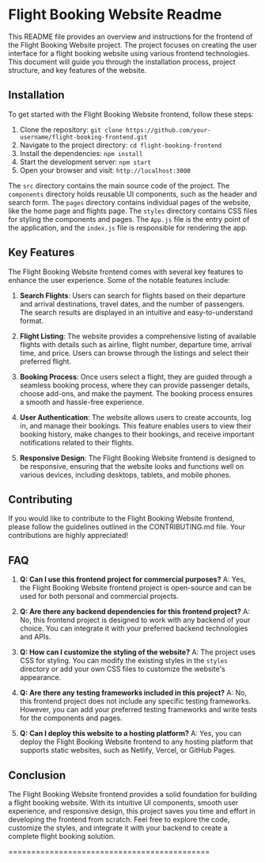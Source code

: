 # Flight Booking Website Readme

This README file provides an overview and instructions for the frontend of the Flight Booking Website project. The project focuses on creating the user interface for a flight booking website using various frontend technologies. This document will guide you through the installation process, project structure, and key features of the website.

## Installation

To get started with the Flight Booking Website frontend, follow these steps:

1. Clone the repository: `git clone https://github.com/your-username/flight-booking-frontend.git`
2. Navigate to the project directory: `cd flight-booking-frontend`
3. Install the dependencies: `npm install`
4. Start the development server: `npm start`
5. Open your browser and visit: `http://localhost:3000`


The `src` directory contains the main source code of the project. The `components` directory holds reusable UI components, such as the header and search form. The `pages` directory contains individual pages of the website, like the home page and flights page. The `styles` directory contains CSS files for styling the components and pages. The `App.js` file is the entry point of the application, and the `index.js` file is responsible for rendering the app.

## Key Features

The Flight Booking Website frontend comes with several key features to enhance the user experience. Some of the notable features include:

1. **Search Flights**: Users can search for flights based on their departure and arrival destinations, travel dates, and the number of passengers. The search results are displayed in an intuitive and easy-to-understand format.

2. **Flight Listing**: The website provides a comprehensive listing of available flights with details such as airline, flight number, departure time, arrival time, and price. Users can browse through the listings and select their preferred flight.

3. **Booking Process**: Once users select a flight, they are guided through a seamless booking process, where they can provide passenger details, choose add-ons, and make the payment. The booking process ensures a smooth and hassle-free experience.

4. **User Authentication**: The website allows users to create accounts, log in, and manage their bookings. This feature enables users to view their booking history, make changes to their bookings, and receive important notifications related to their flights.

5. **Responsive Design**: The Flight Booking Website frontend is designed to be responsive, ensuring that the website looks and functions well on various devices, including desktops, tablets, and mobile phones.

## Contributing

If you would like to contribute to the Flight Booking Website frontend, please follow the guidelines outlined in the CONTRIBUTING.md file. Your contributions are highly appreciated!

## FAQ

1. **Q: Can I use this frontend project for commercial purposes?**
   A: Yes, the Flight Booking Website frontend project is open-source and can be used for both personal and commercial projects.

2. **Q: Are there any backend dependencies for this frontend project?**
   A: No, this frontend project is designed to work with any backend of your choice. You can integrate it with your preferred backend technologies and APIs.

3. **Q: How can I customize the styling of the website?**
   A: The project uses CSS for styling. You can modify the existing styles in the `styles` directory or add your own CSS files to customize the website's appearance.

4. **Q: Are there any testing frameworks included in this project?**
   A: No, this frontend project does not include any specific testing frameworks. However, you can add your preferred testing frameworks and write tests for the components and pages.

5. **Q: Can I deploy this website to a hosting platform?**
   A: Yes, you can deploy the Flight Booking Website frontend to any hosting platform that supports static websites, such as Netlify, Vercel, or GitHub Pages.

## Conclusion

The Flight Booking Website frontend provides a solid foundation for building a flight booking website. With its intuitive UI components, smooth user experience, and responsive design, this project saves you time and effort in developing the frontend from scratch. Feel free to explore the code, customize the styles, and integrate it with your backend to create a complete flight booking solution.

============================================
